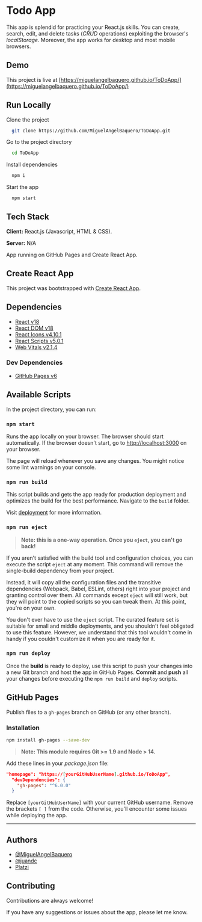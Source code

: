 # Todo App

This app is splendid for practicing your React.js skills.
You can create, search, edit, and delete tasks (_CRUD_ operations) exploiting the browser's _localStorage_.
Moreover, the app works for desktop and most mobile browsers.

## Demo

This project is live at [https://miguelangelbaquero.github.io/ToDoApp/](https://miguelangelbaquero.github.io/ToDoApp/)

## Run Locally

Clone the project

```bash
  git clone https://github.com/MiguelAngelBaquero/ToDoApp.git
```

Go to the project directory

```bash
  cd ToDoApp
```

Install dependencies

```bash
  npm i
```

Start the app

```bash
  npm start
```

## Tech Stack

**Client:** React.js (Javascript, HTML & CSS).

**Server:** N/A

App running on GitHub Pages and Create React App.

## Create React App

This project was bootstrapped with [Create React App](https://github.com/facebook/create-react-app).

## Dependencies

- [React v18](https://www.npmjs.com/package/react)
- [React DOM v18](https://www.npmjs.com/package/react-dom)
- [React Icons v4.10.1](https://www.npmjs.com/package/react-icons)
- [React Scripts v5.0.1](https://www.npmjs.com/package/react-scripts)
- [Web Vitals v2.1.4](https://www.npmjs.com/package/web-vitals)

### Dev Dependencies

- [GitHub Pages v6](https://www.npmjs.com/package/gh-pages)

## Available Scripts

In the project directory, you can run:

### `npm start`

Runs the app locally on your browser.
The browser should start automatically.
If the browser doesn't start, go to [http://localhost:3000](http://localhost:3000) on your browser.

The page will reload whenever you save any changes.
You might notice some lint warnings on your console.

### `npm run build`

This script builds and gets the app ready for production deployment and optimizes the build for the best performance. Navigate to the `build` folder.

Visit [deployment](https://facebook.github.io/create-react-app/docs/deployment) for more information.

### `npm run eject`

> **Note: this is a one-way operation. Once you `eject`, you can't go back!**

If you aren't satisfied with the build tool and configuration choices, you can execute the script `eject` at any moment. This command will remove the single-build dependency from your project.

Instead, it will copy all the configuration files and the transitive dependencies (Webpack, Babel, ESLint, others) right into your project and granting control over them. All commands except `eject` will still work, but they will point to the copied scripts so you can tweak them. At this point, you're on your own.

You don't ever have to use the `eject` script. The curated feature set is suitable for small and middle deployments, and you shouldn't feel obligated to use this feature. However, we understand that this tool wouldn't come in handy if you couldn't customize it when you are ready for it.

### `npm run deploy`

Once the **build** is ready to deploy, use this script to push your changes into a new Git branch and host the app in GitHub Pages. **Commit** and **push** all your changes before executing the `npm run build` and `deploy` scripts.

## GitHub Pages

Publish files to a `gh-pages` branch on GitHub (or any other branch).

### Installation

```bash
npm install gh-pages --save-dev
```

> **Note: This module requires Git >= 1.9 and Node > 14.**

Add these lines in your _package.json_ file:

```json
"homepage": "https://[yourGitHubUserName].github.io/ToDoApp",
  "devDependencies": {
    "gh-pages": "^6.0.0"
  }
```

Replace `[yourGitHubUserName]` with your current GitHub username.
Remove the brackets `[ ]` from the code. Otherwise, you'll encounter some issues while deploying the app.

---

## Authors

- [@MiguelAngelBaquero](https://github.com/MiguelAngelBaquero)
- [@juandc](https://github.com/juandc)
- [Platzi](https://platzi.com/)

## Contributing

Contributions are always welcome!

If you have any suggestions or issues about the app, please let me know.
